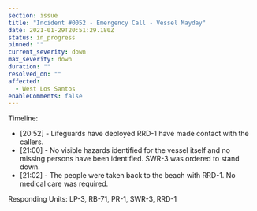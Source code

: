 ```yaml
---
section: issue
title: "Incident #0052 - Emergency Call - Vessel Mayday"
date: 2021-01-29T20:51:29.180Z
status: in_progress
pinned: ""
current_severity: down
max_severity: down
duration: ""
resolved_on: ""
affected:
  - West Los Santos
enableComments: false
---
```

Timeline:

* \[20:52] - Lifeguards have deployed RRD-1 have made contact with the callers.
* \[21:00] - No visible hazards identified for the vessel itself and no missing persons have been identified. SWR-3 was ordered to stand down.
* \[21:02] - The people were taken back to the beach with RRD-1. No medical care was required.

Responding Units: LP-3, RB-71, PR-1, SWR-3, RRD-1